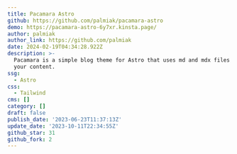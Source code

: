 ```yaml
---
title: Pacamara Astro
github: https://github.com/palmiak/pacamara-astro
demo: https://pacamara-astro-6y7xr.kinsta.page/
author: palmiak
author_link: https://github.com/palmiak
date: 2024-02-19T04:34:28.922Z
description: >-
  Pacamara is a simple blog theme for Astro that uses md and mdx files to store
  your content.
ssg:
  - Astro
css:
  - Tailwind
cms: []
category: []
draft: false
publish_date: '2023-06-23T11:37:13Z'
update_date: '2023-10-11T22:34:55Z'
github_star: 31
github_fork: 2
---
```

